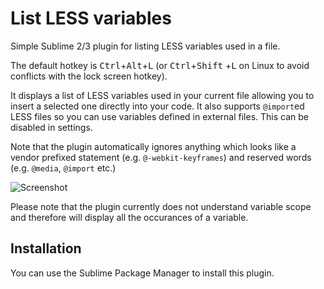 List LESS variables
======================

Simple Sublime 2/3 plugin for listing LESS variables used in a file.

The default hotkey is <kbd>Ctrl</kbd>+<kbd>Alt</kbd>+<kbd>L</kbd> (or <kbd>Ctrl</kbd>+<kbd>Shift</kbd>
+<kbd>L</kbd> on Linux to avoid conflicts with the lock screen hotkey).

It displays a list of LESS variables used in your current file allowing you to insert a selected one 
directly into your code. It also supports `@import`ed LESS files so you can use variables defined in 
external files. This can be disabled in settings.

Note that the plugin automatically ignores anything which looks like a vendor prefixed statement (e.g. 
`@-webkit-keyframes`) and reserved words (e.g. `@media`, `@import` etc.)

![Screenshot](http://i41.tinypic.com/eajivq.png)

Please note that the plugin currently does not understand variable scope and therefore will display all 
the occurances of a variable.

Installation
------------
You can use the Sublime Package Manager to install this plugin.
